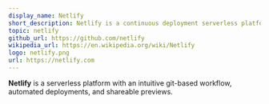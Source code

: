 ```yaml
---
display_name: Netlify
short_description: Netlify is a continuous deployment serverless platform.
topic: netlify
github_url: https://github.com/netlify
wikipedia_url: https://en.wikipedia.org/wiki/Netlify
logo: netlify.png
url: https://netlify.com
---
```


**Netlify** is a serverless platform with an intuitive git-based workflow, automated deployments, and shareable previews.
